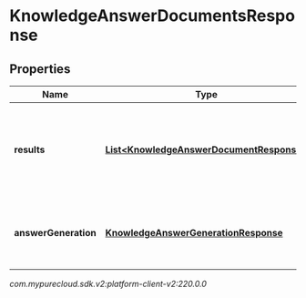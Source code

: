 # KnowledgeAnswerDocumentsResponse


## Properties

| Name | Type | Description | Notes |
| ------------ | ------------- | ------------- | ------------- |
| **results** | [**List&lt;KnowledgeAnswerDocumentResponse&gt;**](KnowledgeAnswerDocumentResponse) | The results with answers if the answerMode request property is not set or contains \"AnswerHighlight\". Empty array otherwise. |  [optional] |
| **answerGeneration** | [**KnowledgeAnswerGenerationResponse**](KnowledgeAnswerGenerationResponse) | The results with AI-generated answer if the answerMode request property contains \"AnswerGeneration\". |  [optional] |




_com.mypurecloud.sdk.v2:platform-client-v2:220.0.0_
